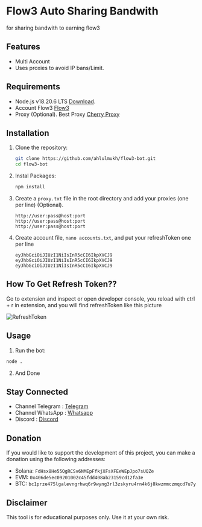 # Flow3 Auto Sharing Bandwith

for sharing bandwith to earning flow3

## Features

- Multi Account
- Uses proxies to avoid IP bans/Limit.

## Requirements

- Node.js v18.20.6 LTS [Download](https://nodejs.org/dist/v18.20.6/node-v18.20.6-x64.msi).
- Account Flow3 [Flow3](https://dashboard.flow3.tech/?ref=UVRKPHgSp)
- Proxy (Optional). Best Proxy [Cherry Proxy](https://center.cherryproxy.com/Login/Register?invite=029ad2d3)

## Installation

1. Clone the repository:

   ```sh
   git clone https://github.com/ahlulmukh/flow3-bot.git
   cd flow3-bot
   ```

2. Instal Packages:

   ```sh
   npm install
   ```

3. Create a `proxy.txt` file in the root directory and add your proxies (one per line) (Optional).

   ```
   http://user:pass@host:port
   http://user:pass@host:port
   http://user:pass@host:port
   ```

4. Create account file, `nano accounts.txt`, and put your refreshToken one per line

   ```
   eyJhbGciOiJIUzI1NiIsInR5cCI6IkpXVCJ9
   eyJhbGciOiJIUzI1NiIsInR5cCI6IkpXVCJ9
   eyJhbGciOiJIUzI1NiIsInR5cCI6IkpXVCJ9
   ```

## How To Get Refresh Token??

Go to extension and inspect or open developer console, you reload with ctrl + r in extension, and you will find refreshToken like this picture

![RefreshToken](https://i.imgur.com/NMxFU2I.png)

## Usage

1. Run the bot:

```sh
node .
```

2. And Done

## Stay Connected

- Channel Telegram : [Telegram](https://t.me/elpuqus)
- Channel WhatsApp : [Whatsapp](https://whatsapp.com/channel/0029VavBRhGBqbrEF9vxal1R)
- Discord : [Discord](https://discord.com/invite/uKM4UCAccY)

## Donation

If you would like to support the development of this project, you can make a donation using the following addresses:

- Solana: `FdHsx8He55QgRCSv6NMEpFfkjXFsXFEeWEpJpo7sUQZe`
- EVM: `0x406de5ec09201002c45fdd408ab23159cd12fa3e`
- BTC: `bc1prze475lgalevngrhwq6r9wyng3rl3zskyru4rn4k6j8kwzmmczmqcd7u7y`

## Disclaimer

This tool is for educational purposes only. Use it at your own risk.
